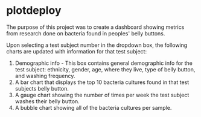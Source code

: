 # plotdeploy

The purpose of this project was to create a dashboard showing metrics from research done on bacteria found in peoples' belly buttons.

Upon selecting a test subject number in the dropdown box, the following charts are updated with information for that test subject:
1.  Demographic info - This box contains general demographic info for the test subject: ethnicity, gender, age, where they live, type of belly button, and washing frequency.
1. A bar chart that displays the top 10 bacteria cultures found in that test subjects belly button.
1. A gauge chart showing the number of times per week the test subject washes their belly button.
1.  A bubble chart showing all of the bacteria cultures per sample.